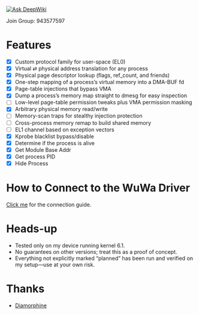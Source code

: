 [![Ask DeepWiki](https://deepwiki.com/badge.svg)](https://deepwiki.com/fuqiuluo/android-wuwa)

Join Group: 943577597

# Features

- [x] Custom protocol family for user-space (EL0) 
- [x] Virtual ⇄ physical address translation for any process
- [x] Physical page descriptor lookup (flags, ref_count, and friends)
- [x] One-step mapping of a process’s virtual memory into a DMA-BUF fd
- [x] Page-table injections that bypass VMA
- [x] Dump a process’s memory map straight to dmesg for easy inspection
- [ ] Low-level page-table permission tweaks plus VMA permission masking 
- [x] Arbitrary physical memory read/write 
- [ ] Memory-scan traps for stealthy injection protection 
- [ ] Cross-process memory remap to build shared memory
- [ ] EL1 channel based on exception vectors
- [x] Kprobe blacklist bypass/disable
- [x] Determine if the process is alive
- [x] Get Module Base Addr
- [x] Get process PID
- [x] Hide Process

# How to Connect to the WuWa Driver

[Click me](docs/FindDriver.md) for the connection guide.

# Heads-up

- Tested only on my device running kernel 6.1.
- No guarantees on other versions; treat this as a proof of concept.
- Everything not explicitly marked “planned” has been run and verified on my setup—use at your own risk.

# Thanks

- [Diamorphine](https://github.com/m0nad/Diamorphine)
